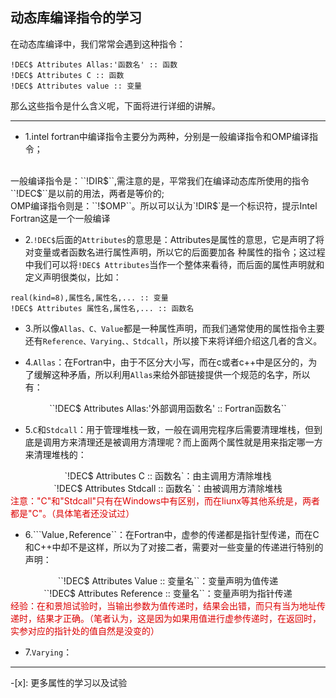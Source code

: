 ## 动态库编译指令的学习 ##  
 在动态库编译中，我们常常会遇到这种指令：

```
!DEC$ Attributes Allas:'函数名' :: 函数 
!DEC$ Attributes C :: 函数
!DEC$ Attributes value :: 变量
```
那么这些指令是什么含义呢，下面将进行详细的讲解。

----

- 1.intel fortran中编译指令主要分为两种，分别是一般编译指令和OMP编译指令；

<br>
一般编译指令是：``!DIR$``,需注意的是，平常我们在编译动态库所使用的指令``!DEC$``是以前的用法，两者是等价的;
<br>
OMP编译指令则是：``!$OMP``。所以可以认为`!DIR$`是一个标识符，提示Intel Fortran这是一个一般编译

- 2.``!DEC$``后面的``Attributes``的意思是：Attributes是属性的意思，它是声明了将对变量或者函数名进行属性声明，所以它的后面要加各
种属性的指令；这过程中我们可以将``!DEC$ Attributes``当作一个整体来看待，而后面的属性声明就和定义声明很类似，比如：

```
real(kind=8),属性名,属性名,... :: 变量
!DEC$ Attributes 属性名,属性名,... :: 函数名
```

- 3.所以像`Allas、C、Value`都是一种属性声明，而我们通常使用的属性指令主要还有`Reference、Varying、、Stdcall`，所以接下来将详细介绍这几者的含义。

- 4.``Allas``：在Fortran中，由于不区分大小写，而在c或者c++中是区分的，为了缓解这种矛盾，所以利用`Allas`来给外部链接提供一个规范的名字，所以有：

<center>
``!DEC$ Attributes Allas:'外部调用函数名' :: Fortran函数名``
</center>

- 5.``C``和``Stdcall``：用于管理堆栈一致，一般在调用完程序后需要清理堆栈，但到底是调用方来清理还是被调用方清理呢？而上面两个属性就是用来指定哪一方来清理堆栈的：

<center>`!DEC$ Attributes C :: 函数名`：由主调用方清除堆栈</center>
<center>`!DEC$ Attributes Stdcall :: 函数名`：由被调用方清除堆栈</center>
<font color="#dd0000"> 注意："C"和"Stdcall"只有在Windows中有区别，而在liunx等其他系统是，两者都是"C"。（具体笔者还没试过）</font>

- 6.```Value``,``Reference``：在Fortran中，虚参的传递都是指针型传递，而在C和C++中却不是这样，所以为了对接二者，需要对一些变量的传递进行特别的声明：

<center>``!DEC$ Attributes Value :: 变量名``：变量声明为值传递</center>
<center>``!DEC$ Attributes Reference :: 变量名``：变量声明为指针传递</center>
<font color="#dd0000"> 经验：在和景旭试验时，当输出参数为值传递时，结果会出错，而只有当为地址传递时，结果才正确。（笔者认为，这是因为如果用值进行虚参传递时，在返回时，实参对应的指针处的值自然是没变的）</font>

- 7.`Varying`：

----

-[x]: 更多属性的学习以及试验

[^1]:正在学习完善中......